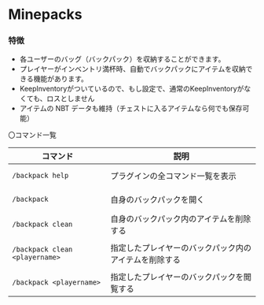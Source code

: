# Minepacks

### 特徴

* 各ユーザーのバッグ（バックパック）を収納することができます。
* プレイヤーがインベントリ満杯時、自動でバックパックにアイテムを収納できる機能があります。
* KeepInventoryがついているので、もし設定で、通常のKeepInventoryがなくても、ロスとしません
* アイテムの NBT データも維持（チェストに入るアイテムなら何でも保存可能）

〇コマンド一覧

<table><thead><tr><th>コマンド</th><th>説明</th></tr></thead><tbody><tr><td><pre><code>/backpack help
</code></pre></td><td>プラグインの全コマンド一覧を表示 </td></tr><tr><td><pre><code>/backpack
</code></pre></td><td>自身のバックパックを開く </td></tr><tr><td><pre><code>/backpack clean
</code></pre></td><td>自身のバックパック内のアイテムを削除する </td></tr><tr><td><pre><code>/backpack clean &#x3C;playername>
</code></pre></td><td>指定したプレイヤーのバックパック内のアイテムを削除する </td></tr><tr><td><pre><code>/backpack &#x3C;playername>
</code></pre></td><td>指定したプレイヤーのバックパックを閲覧する </td></tr></tbody></table>

